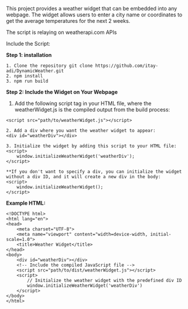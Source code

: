 This project provides a weather widget that can be embedded into any webpage. The widget allows users to enter a city name or coordinates to get the average temperatures for the next 2 weeks.

The script is relaying on weatherapi.com APIs

Include the Script:

**Step 1: installation**
```
1. Clone the repository git clone https://github.com/itay-adi/DynamicWeather.git
2. npm install
3. npm run build
```

**Step 2: Include the Widget on Your Webpage**
1. Add the following script tag in your HTML file, where the weatherWidget.js is the compiled output from the build process:
```
<script src="path/to/weatherWidget.js"></script>
```
```
2. Add a div where you want the weather widget to appear:
<div id="weatherDiv"></div>
```
```
3. Initialize the widget by adding this script to your HTML file:
<script>
    window.initializeWeatherWidget('weatherDiv');
</script>

**If you don't want to specify a div, you can initialize the widget without a div ID, and it will create a new div in the body:
<script>
    window.initializeWeatherWidget();
</script>
```

**Example HTML:**
```
<!DOCTYPE html>
<html lang="en">
<head>
    <meta charset="UTF-8">
    <meta name="viewport" content="width=device-width, initial-scale=1.0">
    <title>Weather Widget</title>
</head>
<body>
    <div id="weatherDiv"></div>
    <!-- Include the compiled JavaScript file -->
    <script src="path/to/dist/weatherWidget.js"></script>
    <script>
        // Initialize the weather widget with the predefined div ID
        window.initializeWeatherWidget('weatherDiv')
    </script>
</body>
</html>
```
